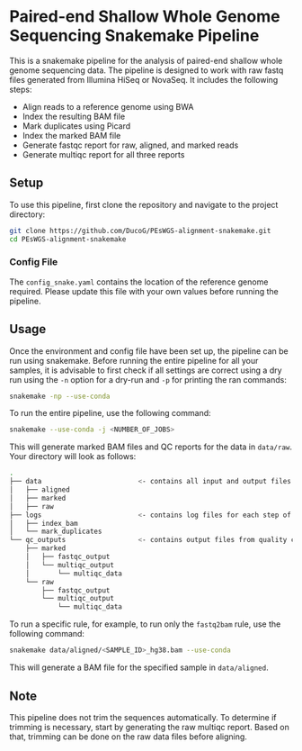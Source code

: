 # Paired-end Shallow Whole Genome Sequencing Snakemake Pipeline

This is a snakemake pipeline for the analysis of paired-end shallow whole genome sequencing data. The pipeline is designed to work with raw fastq files generated from Illumina HiSeq or NovaSeq. It includes the following steps:

- Align reads to a reference genome using BWA
- Index the resulting BAM file
- Mark duplicates using Picard
- Index the marked BAM file
- Generate fastqc report for raw, aligned, and marked reads
- Generate multiqc report for all three reports

## Setup

To use this pipeline, first clone the repository and navigate to the project directory:

```bash
git clone https://github.com/DucoG/PEsWGS-alignment-snakemake.git
cd PEsWGS-alignment-snakemake
```

### Config File

The `config_snake.yaml` contains the location of the reference genome required. Please update this file with your own values before running the pipeline.

## Usage
Once the environment and config file have been set up, the pipeline can be run using snakemake. Before running the entire pipeline for all your samples, it is advisable to first check if all settings are correct using a dry run using the `-n` option for a dry-run and `-p` for printing the ran commands:
```bash
snakemake -np --use-conda
```

To run the entire pipeline, use the following command:
```bash
snakemake --use-conda -j <NUMBER_OF_JOBS>
```
This will generate marked BAM files and QC reports for the data in `data/raw`. Your directory will look as follows:
```bash
.
├── data                        <- contains all input and output files for the pipeline
│   ├── aligned
│   ├── marked
│   ├── raw
├── logs                        <- contains log files for each step of the pipeline
│   ├── index_bam
│   └── mark_duplicates
└── qc_outputs                  <- contains output files from quality control steps
    ├── marked
    │   ├── fastqc_output
    │   └── multiqc_output
    │       └── multiqc_data
    └── raw
        ├── fastqc_output
        └── multiqc_output
            └── multiqc_data
```


To run a specific rule, for example, to run only the `fastq2bam` rule, use the following command:

```bash
snakemake data/aligned/<SAMPLE_ID>_hg38.bam --use-conda
```
This will generate a BAM file for the specified sample in `data/aligned`.

## Note

This pipeline does not trim the sequences automatically. To determine if trimming is necessary, start by generating the raw multiqc report. Based on that, trimming can be done on the raw data files before aligning.

